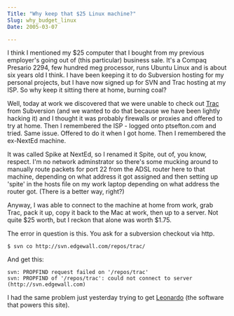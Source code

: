 ```yaml
---
Title: "Why keep that $25 Linux machine?"
Slug: why_budget_linux
Date: 2005-03-07

---
```

I think I mentioned my $25 computer that I bought from my previous
employer's going out of (this particular) business sale. It's a Compaq
Presario 2294, few hundred meg processor, runs Ubuntu Linux and is about
six years old I think. I have been keeping it to do Subversion hosting
for my personal projects, but I have now signed up for SVN and Trac
hosting at my ISP. So why keep it sitting there at home, burning coal?

Well, today at work we discovered that we were unable to check out
[Trac](http://www.edgewall.com) from Subversion (and we wanted to do
that because we have been lightly hacking it) and I thought it was
probably firewalls or proxies and offered to try at home. Then I
remembered the ISP - logged onto ptsefton.com and tried. Same issue.
Offered to do it when I got home. Then I remembered the ex-NextEd
machine.

It was called Spike at NextEd, so I renamed it Spite, out of, you know,
respect. I'm no network adminstrator so there's some mucking around to
manually route packets for port 22 from the ADSL router here to that
machine, depending on what address it got assigned and then setting up
'spite' in the hosts file on my work laptop depending on what address the
router got. (There is a better way, right?)

Anyway, I was able to connect to the machine at home from work, grab
Trac, pack it up, copy it back to the Mac at work, then up to a server.
Not quite \$25 worth, but I reckon that alone was worth \$1.75.

The error in question is this. You ask for a subversion checkout via
http.

    $ svn co http://svn.edgewall.com/repos/trac/

And get this:

    svn: PROPFIND request failed on '/repos/trac'
    svn: PROPFIND of '/repos/trac': could not connect to server (http://svn.edgewall.com)

I had the same problem just yesterday trying to get
[Leonardo](http://www.jtauber.com/leonardo) (the software that powers
this site).
